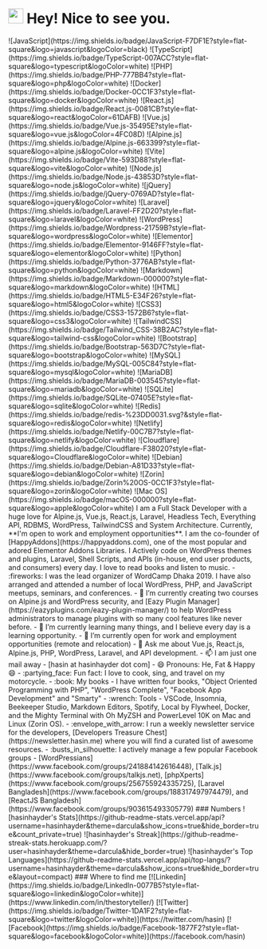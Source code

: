 <h1><img src="https://emojis.slackmojis.com/emojis/images/1531849430/4246/blob-sunglasses.gif?1531849430" width="30"/> Hey! Nice to see you.</h1> ![JavaScript](https://img.shields.io/badge/JavaScript-F7DF1E?style=flat-square&logo=javascript&logoColor=black) ![TypeScript](https://img.shields.io/badge/TypeScript-007ACC?style=flat-square&logo=typescript&logoColor=white) ![PHP](https://img.shields.io/badge/PHP-777BB4?style=flat-square&logo=php&logoColor=white) ![Docker](https://img.shields.io/badge/Docker-0CC1F3?style=flat-square&logo=docker&logoColor=white) ![React.js](https://img.shields.io/badge/React.js-0081CB?style=flat-square&logo=react&logoColor=61DAFB) ![Vue.js](https://img.shields.io/badge/Vue.js-35495E?style=flat-square&logo=vue.js&logoColor=4FC08D) ![Alpine.js](https://img.shields.io/badge/Alpine.js-663399?style=flat-square&logo=alpine.js&logoColor=white) ![Vite](https://img.shields.io/badge/Vite-593D88?style=flat-square&logo=vite&logoColor=white) ![Node.js](https://img.shields.io/badge/Node.js-43853D?style=flat-square&logo=node.js&logoColor=white) ![jQuery](https://img.shields.io/badge/jQuery-0769AD?style=flat-square&logo=jquery&logoColor=white) ![Laravel](https://img.shields.io/badge/Laravel-FF2D20?style=flat-square&logo=laravel&logoColor=white) ![WordPress](https://img.shields.io/badge/Wordpress-21759B?style=flat-square&logo=wordpress&logoColor=white) ![Elementor](https://img.shields.io/badge/Elementor-9146FF?style=flat-square&logo=elementor&logoColor=white) ![Python](https://img.shields.io/badge/Python-3776AB?style=flat-square&logo=python&logoColor=white) ![Markdown](https://img.shields.io/badge/Markdown-000000?style=flat-square&logo=markdown&logoColor=white) ![HTML](https://img.shields.io/badge/HTML5-E34F26?style=flat-square&logo=html5&logoColor=white) ![CSS3](https://img.shields.io/badge/CSS3-1572B6?style=flat-square&logo=css3&logoColor=white) ![TailwindCSS](https://img.shields.io/badge/Tailwind_CSS-38B2AC?style=flat-square&logo=tailwind-css&logoColor=white) ![Bootstrap](https://img.shields.io/badge/Bootstrap-563D7C?style=flat-square&logo=bootstrap&logoColor=white) ![MySQL](https://img.shields.io/badge/MySQL-005C84?style=flat-square&logo=mysql&logoColor=white) ![MariaDB](https://img.shields.io/badge/MariaDB-003545?style=flat-square&logo=mariadb&logoColor=white) ![SQLite](https://img.shields.io/badge/SQLite-07405E?style=flat-square&logo=sqlite&logoColor=white) ![Redis](https://img.shields.io/badge/redis-%23DD0031.svg?&style=flat-square&logo=redis&logoColor=white) ![Netlify](https://img.shields.io/badge/Netlify-00C7B7?style=flat-square&logo=netlify&logoColor=white) ![Cloudflare](https://img.shields.io/badge/Cloudflare-F38020?style=flat-square&logo=Cloudflare&logoColor=white) ![Debian](https://img.shields.io/badge/Debian-A81D33?style=flat-square&logo=debian&logoColor=white) ![Zorin](https://img.shields.io/badge/Zorin%20OS-0CC1F3?style=flat-square&logo=zorin&logoColor=white) ![Mac OS](https://img.shields.io/badge/macOS-000000?style=flat-square&logo=apple&logoColor=white) I am a Full Stack Developer with a huge love for Alpine.js, Vue.js, React.js, Laravel, Headless Tech, Everything API, RDBMS, WordPress, TailwindCSS and System Architecture. Currently, **I'm open to work and employment opportunities**. I am the co-founder of [HappyAddons](https://happyaddons.com), one of the most popular and adored Elementor Addons Libraries. I Actively code on WordPress themes and plugins, Laravel, Shell Scripts, and APIs (in-house, end user products, and consumers) every day. I love to read books and listen to music. - :fireworks: I was the lead organizer of WordCamp Dhaka 2019. I have also arranged and attended a number of local WordPress, PHP, and JavaScript meetups, seminars, and conferences. - 🔭 I’m currently creating two courses on Alpine.js and WordPress security, and [Eazy Plugin Manager](https://eazyplugins.com/eazy-plugin-manager/) to help WordPress administrators to manage plugins with so many cool features like never before. - 🌱 I’m currently learning many things, and I believe every day is a learning opportunity. - 👯 I’m currently open for work and employment opportunities (remote and relocation) - 💬 Ask me about Vue.js, React.js, Alpine.js, PHP, WordPress, Laravel, and API development. - 📫 I am just one mail away - [hasin at hasinhayder dot com] - 😄 Pronouns: He, Fat & Happy 😄 - :partying_face: Fun fact: I love to cook, sing, and travel on my motorcycle. - :book: My books - I have written four books, "Object Oriented Programming with PHP", "WordPress Complete", "Facebook App Development" and "Smarty" - :wrench: Tools - VSCode, Insomnia, Beekeeper Studio, Markdown Editors, Spotify, Local by Flywheel, Docker, and the Mighty Terminal with Oh MyZSH and PowerLevel 10K on Mac and Linux (Zorin OS). - :envelope_with_arrow: I run a weekly newsletter service for the developers, [Developers Treasure Chest](https://newsletter.hasin.me) where you will find a curated list of awesome resources. - :busts_in_silhouette: I actively manage a few popular Facebook groups - [WordPressians](https://www.facebook.com/groups/241884142616448), [Talk.js](https://www.facebook.com/groups/talkjs.net), [phpXperts](https://www.facebook.com/groups/256755924335725), [Laravel Bangladesh](https://www.facebook.com/groups/188317497974479), and [ReactJS Bangladesh](https://www.facebook.com/groups/903615493305779) ### Numbers ![hasinhayder's Stats](https://github-readme-stats.vercel.app/api?username=hasinhayder&theme=darcula&show_icons=true&hide_border=true&count_private=true) ![hasinhayder's Streak](https://github-readme-streak-stats.herokuapp.com/?user=hasinhayder&theme=darcula&hide_border=true) ![hasinhayder's Top Languages](https://github-readme-stats.vercel.app/api/top-langs/?username=hasinhayder&theme=darcula&show_icons=true&hide_border=true&layout=compact) ### Where to find me [![Linkedin](https://img.shields.io/badge/LinkedIn-0077B5?style=flat-square&logo=linkedin&logoColor=white)](https://www.linkedin.com/in/thestoryteller/) [![Twitter](https://img.shields.io/badge/Twitter-1DA1F2?style=flat-square&logo=twitter&logoColor=white)](https://twitter.com/hasin) [![Facebook](https://img.shields.io/badge/Facebook-1877F2?style=flat-square&logo=facebook&logoColor=white)](https://facebook.com/hasin)
